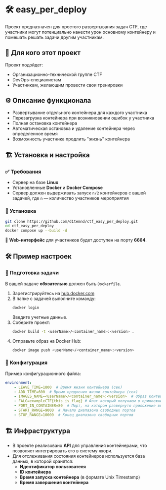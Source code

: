 # 🛠 **easy_per_deploy**  

Проект предназначен для простого развертывания задач CTF, где участники могут потенциально нанести урон основному контейнеру и помешать решать задачи другим участникам.  

## 🎯 **Для кого этот проект**  

Проект подойдет:  
- Организационно-технической группе CTF  
- DevOps-специалистам  
- Участникам, желающим провести свои тренировки  

## ⚙️ **Описание функционала**  

- Развертывание отдельного контейнера для каждого участника  
- Перезагрузка контейнера при возникновении ошибок у участника  
- Полная остановка контейнера  
- Автоматическая остановка и удаление контейнера через определенное время  
- Возможность участника продлить "жизнь" контейнера  

## 🏗 **Установка и настройка**  

### ✅ Требования  

- Сервер на базе **Linux**  
- Установленные **Docker** и **Docker Compose**  
- Сервер должен выдерживать запуск `n/2` контейнеров с вашей задачей, где `n` — количество участников мероприятия  

### 🚀 Установка  

```bash
git clone https://github.com/d1temnd/ctf_easy_per_deploy.git 
cd ctf_easy_per_deploy
docker compose up --build -d 
```  

🔹 **Web-интерфейс** для участников будет доступен на порту **6664**.  

## 🛠 **Пример настроек**  

### 🔹 **Подготовка задачи**  

В вашей задаче **обязательно** должен быть `Dockerfile`.  

1. Зарегистрируйтесь на [hub.docker.com](https://hub.docker.com/)  
2. В папке с задачей выполните команду:  
   ```bash
   docker login
   ```  
   Введите учетные данные.  
3. Соберите проект:  
   ```bash
   docker build -t <userName>/<container_name>:<version> .
   ```  
4. Отправьте образ на Docker Hub:  
   ```bash
   docker image push <userName>/<container_name>:<version>
   ```  

### 🔹 **Конфигурация**  

Пример конфигурационного файла:  

```yaml
environment:
    - LEAVE_TIME=1800  # Время жизни контейнера (сек)
    - ADD_TIME=600  # Время продления жизни контейнера (сек)
    - IMAGES_NAME=<userName>/<container_name>:<version>  # Образ контейнера на Docker Hub
    - FALG=exampleCTF{this_is_flag} # Флаг который получаем в прилоежнии через os.getenv('FLAG')
    - PORT_IN_CONTAINER=80  # Порт, на котором развернуто приложение внутри контейнера
    - START_RANGE=9000  # Начало диапазона свободных портов
    - STOP_RANGE=10000  # Конец диапазона свободных портов
```  

## 🏗 **Инфраструктура**  

- В проекте реализовано **API** для управления контейнерами, что позволяет интегрировать его в систему жюри.  
- Для отслеживания состояния контейнеров используется база данных, в которой хранятся:  
  - **Идентификатор пользователя**  
  - **ID контейнера**  
  - **Время запуска контейнера** (в формате Unix Timestamp)  
  - **Время завершения контейнера**  
